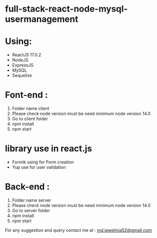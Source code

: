 # full-stack-react-node-mysql-usermanagement
# Using: 
- ReactJS 17.0.2
- NodeJS
- ExpressJS
- MySQL
- Sequelize

# Font-end :
1. Folder name client
2. Please check node version must be need minimum node version 14.0
3. Go to client folder 
5. npm install
6. npm start

# library use in react.js
  - Formik using for Form creation
  - Yup use for user validation

# Back-end :
1. Folder name server
2. Please check node version must be need minimum node version 14.0
3. Go to server folder 
5. npm install
6. npm start

For any suggestion and query contact me at : md.jewelmia52@gmail.com
